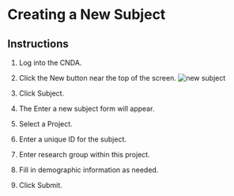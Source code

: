 # Creating a New Subject

## Instructions

1. Log into the CNDA.
2. Click the New button near the top of the screen.
![new subject](images/CreatNewSubj1.jpg)
3. Click Subject.

4. The Enter a new subject form will appear.

5. Select a Project.
6. Enter a unique ID for the subject.
7. Enter research group within this project.
8. Fill in demographic information as needed.
9. Click Submit.
